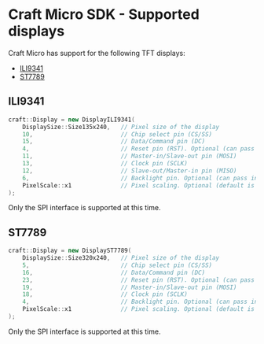 # Craft Micro SDK - Supported displays

Craft Micro has support for the following TFT displays:

- [ILI9341](#ili9341)
- [ST7789](#st7789)

## ILI9341


```cpp
craft::Display = new DisplayILI9341(
    DisplaySize::Size135x240,   // Pixel size of the display
    10,                         // Chip select pin (CS/SS)
    15,                         // Data/Command pin (DC)
    4,                          // Reset pin (RST). Optional (can pass in PIN_UNUSED)
    11,                         // Master-in/Slave-out pin (MOSI)
    13,                         // Clock pin (SCLK)
    12,                         // Slave-out/Master-in pin (MISO)
    6,                          // Backlight pin. Optional (can pass in PIN_UNUSED)
    PixelScale::x1              // Pixel scaling. Optional (default is PixelScale::x1)
);
```

Only the SPI interface is supported at this time.

## ST7789

```cpp
craft::Display = new DisplayST7789(
    DisplaySize::Size320x240,   // Pixel size of the display
    5,                          // Chip select pin (CS/SS)
    16,                         // Data/Command pin (DC)
    23,                         // Reset pin (RST). Optional (can pass in PIN_UNUSED)
    19,                         // Master-in/Slave-out pin (MOSI)
    18,                         // Clock pin (SCLK)
    4,                          // Backlight pin. Optional (can pass in PIN_UNUSED)
    PixelScale::x1              // Pixel scaling. Optional (default is PixelScale::x1)
);
```

Only the SPI interface is supported at this time.
